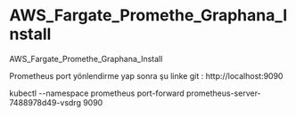 # AWS_Fargate_Promethe_Graphana_Install
AWS_Fargate_Promethe_Graphana_Install

Prometheus port yönlendirme yap sonra şu linke git : http://localhost:9090

kubectl --namespace prometheus port-forward prometheus-server-7488978d49-vsdrg 9090
